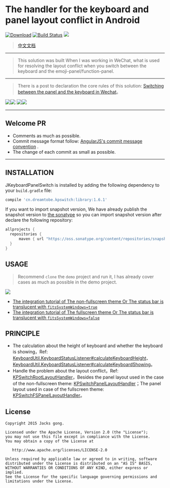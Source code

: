 # The handler for the keyboard and panel layout conflict in Android

[![Download][bintray_svg]][bintray_link]
[![Build Status][build_status_svg]][build_status_link]
[![](https://img.shields.io/badge/SnapShot-1.6.2-white.svg)](https://oss.sonatype.org/content/repositories/snapshots/cn/dreamtobe/kpswitch/)

> [中文文档](https://github.com/Jacksgong/JKeyboardPanelSwitch/blob/master/README_zh.md)

---

> This solution was built When I was working in WeChat, what is used for resolving the layout conflict when you switch between the keyboard and the emoji-panel/function-panel.

---

> There is a post to declaration the core rules of this solution: [Switching between the panel and the keyboard in Wechat](http://blog.dreamtobe.cn/2015/02/07/Switching-between-the-panel-and-the-keyboard/)。

![][non-fullscreen_resolved_gif]![][fullscreen_resolved_gif]
![][adjust_resolved_gif]![][adjust_unresolved_gif]

---

## Welcome PR

- Comments as much as possible.
- Commit message format follow: [AngularJS's commit message convention](https://github.com/angular/angular.js/blob/master/CONTRIBUTING.md#-git-commit-guidelines) .
- The change of each commit as small as possible.

---

## INSTALLATION

JKeyboardPanelSwitch is installed by adding the following dependency to your `build.gradle` file:

```groovy
compile 'cn.dreamtobe.kpswitch:library:1.6.1'
```

If you want to import snapshot version, We have already publish the snapshot version to [the sonatype](https://oss.sonatype.org/content/repositories/snapshots/cn/dreamtobe/kpswitch/) so you can import snapshot version after declare the following repository: 
```groovy
allprojects {
  repositories {
      maven { url "https://oss.sonatype.org/content/repositories/snapshots/" }
  }
}
```

## USAGE

> Recommend `clone` the `demo` project and run it, I has already cover cases as much as possible in the demo project.

![](https://raw.githubusercontent.com/Jacksgong/JKeybordPanelSwitch/master/art/demo_snapshot.png)

- [The integration tutorial of The non-fullscreen theme Or The status bar is translucent with `fitsSystemWindows=true`](https://github.com/Jacksgong/JKeyboardPanelSwitch/blob/master/NON-FULLSCREEN_TUTORIAL.md)
- [The integration tutorial of The fullscreen theme Or The status bar is translucent with `fitsSystemWindows=false`](https://github.com/Jacksgong/JKeyboardPanelSwitch/blob/master/FULLSCREEN_TUTORIAL.md)

## PRINCIPLE

- The calculation about the height of keyboard and whether the keyboard is showing，Ref: [KeyboardUtil.KeyboardStatusListener#calculateKeyboardHeight][KeyboardUtil_calculateKeyboardHeight_link]、[KeyboardUtil.KeyboardStatusListener#calculateKeyboardShowing][KeyboardUtil_calculateKeyboardShowing_link]。
- Handle the problem about the layout conflict，Ref: [KPSwitchRootLayoutHandler][KPSwitchRootLayoutHandler_link]，Besides the panel layout used in the case of the non-fullscreen theme: [KPSwitchPanelLayoutHandler][KPSwitchPanelLayoutHandler_link]；The panel layout used in case of the fullscreen theme: [KPSwitchFSPanelLayoutHandler][KPSwitchFSPanelLayoutHandler_link]。


## License

```
Copyright 2015 Jacks gong.

Licensed under the Apache License, Version 2.0 (the "License");
you may not use this file except in compliance with the License.
You may obtain a copy of the License at

   http://www.apache.org/licenses/LICENSE-2.0

Unless required by applicable law or agreed to in writing, software
distributed under the License is distributed on an "AS IS" BASIS,
WITHOUT WARRANTIES OR CONDITIONS OF ANY KIND, either express or implied.
See the License for the specific language governing permissions and
limitations under the License.
```
[bintray_link]: https://bintray.com/jacksgong/maven/JKeyboardPanelSwitch/_latestVersion
[bintray_svg]: https://api.bintray.com/packages/jacksgong/maven/JKeyboardPanelSwitch/images/download.svg
[fullscreen_resolved_gif]: https://raw.githubusercontent.com/Jacksgong/JKeybordPanelSwitch/master/art/fullscreen_resolved.gif
[non-fullscreen_resolved_gif]: https://raw.githubusercontent.com/Jacksgong/JKeybordPanelSwitch/master/art/non-fullscreen_resolved.gif
[adjust_resolved_gif]: https://raw.githubusercontent.com/Jacksgong/JKeybordPanelSwitch/master/art/adjust_resolved.gif
[adjust_unresolved_gif]: https://raw.githubusercontent.com/Jacksgong/JKeybordPanelSwitch/master/art/adjust_unresolved.gif
[build_status_svg]: https://travis-ci.org/Jacksgong/JKeyboardPanelSwitch.svg?branch=master
[build_status_link]: https://travis-ci.org/Jacksgong/JKeyboardPanelSwitch
[KeyboardUtil_calculateKeyboardHeight_link]: https://github.com/Jacksgong/JKeyboardPanelSwitch/blob/master/library/src/main/java/cn/dreamtobe/kpswitch/util/KeyboardUtil.java#L214
[KeyboardUtil_calculateKeyboardShowing_link]: https://github.com/Jacksgong/JKeyboardPanelSwitch/blob/master/library/src/main/java/cn/dreamtobe/kpswitch/util/KeyboardUtil.java#L266
[KPSwitchRootLayoutHandler_link]: https://github.com/Jacksgong/JKeyboardPanelSwitch/blob/master/library/src/main/java/cn/dreamtobe/kpswitch/handler/KPSwitchRootLayoutHandler.java
[KPSwitchPanelLayoutHandler_link]: https://github.com/Jacksgong/JKeyboardPanelSwitch/blob/master/library/src/main/java/cn/dreamtobe/kpswitch/handler/KPSwitchPanelLayoutHandler.java
[KPSwitchFSPanelLayoutHandler_link]: https://github.com/Jacksgong/JKeyboardPanelSwitch/blob/master/library/src/main/java/cn/dreamtobe/kpswitch/handler/KPSwitchFSPanelLayoutHandler.java
